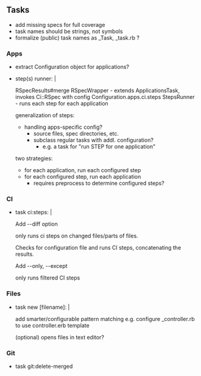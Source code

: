 ## Tasks

- add missing specs for full coverage
- task names should be strings, not symbols
- formalize (public) task names as _Task, _task.rb ?

### Apps

- extract Configuration object for applications?

- step(s) runner: |

  RSpecResults#merge
  RSpecWrapper - extends ApplicationsTask, invokes Ci::RSpec with config
  Configuration.apps.ci.steps
  StepsRunner - runs each step for each application

  generalization of steps:
  - handling apps-specific config?
    - source files, spec directories, etc.
    - subclass regular tasks with addl. configuration?
      - e.g. a task for "run STEP for one application"

  two strategies:
  - for each application, run each configured step
  - for each configured step, run each application
    - requires preprocess to determine configured steps?

### CI

- task ci:steps: |

  Add --diff option

    only runs ci steps on changed files/parts of files.

  Checks for configuration file and runs CI steps, concatenating the results.

  Add --only, --except

    only runs filtered CI steps

### Files

- task new [filename]: |

  add smarter/configurable pattern matching
  e.g. configure _controller.rb to use controller.erb template

  (optional) opens files in text editor?

### Git

- task git:delete-merged
